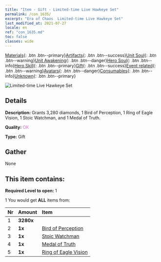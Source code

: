 ```yaml
---
title: "Item - Gift - Limited-time Live Hawkeye Set"
permalink: /con_1635/
excerpt: "Era of Chaos  Limited-time Live Hawkeye Set"
last_modified_at: 2021-07-27
locale: en
ref: "con_1635.md"
toc: false
classes: wide
---
```

 [Materials](/Items/){: .btn .btn--primary}[Artifacts](/Items/Artifacts/){: .btn .btn--success}[Unit Soul](/Items/UnitSoul/){: .btn .btn--warning}[Unit Awakening](/Items/UnitAwakening/){: .btn .btn--danger}[Hero Soul](/Items/HeroSoul/){: .btn .btn--info}[Hero Skill](/Items/HeroSkill/){: .btn .btn--primary}[Gift](/Items/Gift/){: .btn .btn--success}[Event related](/Items/Events/){: .btn .btn--warning}[Avatars](/Items/Avatars/){: .btn .btn--danger}[Consumables](/Items/Consumables/){: .btn .btn--info}[Unknown](/Items/Unknown/){: .btn .btn--primary}

 ![Limited-time Live Hawkeye Set](/images/t/i_907251.png)

## Details
 **Description:** Grants 3,280 diamonds, 1 Bird of Perception, 1 Ring of Eagle Vision, 1 Stoic Watchman, and 1 Medal of Truth.

 **Quality:** <span style="color: #DA70D6">OK</span>

 **Type:** Gift

## Gather

  None

## This item contains:

 **Required Level to open:** 1

 1 You would get **ALL** items  from:

  | Nr | Amount |     Item    |
  |:---|:-------|:------------|
  | 1 |  **3280x** | <i class="fas fa-gem"/> |  | 
  | 2 |  **1x** | [Bird of Perception](/Items/art_132/) |  | 
  | 3 |  **1x** | [Stoic Watchman](/Items/art_133/) |  | 
  | 4 |  **1x** | [Medal of Truth](/Items/art_134/) |  | 
  | 5 |  **1x** | [Ring of Eagle Vision](/Items/art_135/) |  | 
